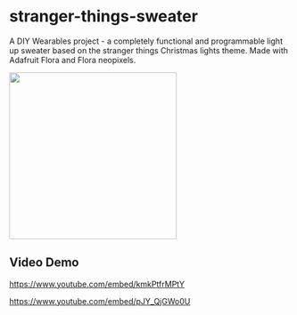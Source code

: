 # stranger-things-sweater
A DIY Wearables project - a completely functional and programmable light up sweater based on the stranger things Christmas lights theme. 
Made with Adafruit Flora and Flora neopixels.

<img src='/images/sweater_all_lit.jpg' width=300px />

## Video Demo

https://www.youtube.com/embed/kmkPtfrMPtY

https://www.youtube.com/embed/pJY_QjGWo0U
